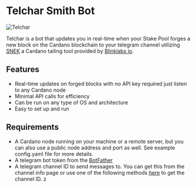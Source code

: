 # Telchar Smith Bot 

![Telchar](https://tolkiengateway.net/w/images/c/c8/Donato_Giancola_-_Telchar_forging_Narsil.jpg)

Telchar is a bot that updates you in real-time when your Stake Pool forges a new block on the Cardano blockchain to your telegram channel utilizing [SNEK](https://github.com/blinklabs-io/snek) a Cardano tailing tool provided by [Blinklabs io](https://github.com/blinklabs-io).

## Features
- Real-time updates on forged blocks with no API key required just listen to any Cardano node
- Minimal API calls for efficiency
- Can be run on any type of OS and architecture
- Easy to set up and run

## Requirements
- A Cardano node running on your machine or a remote server, but you can also use a public node address and port as well. See example config.yaml file for more details.
- A telegram bot token from the [BotFather](https://core.telegram.org/bots#6-botfather)
- A telegram channel ID to send messages to. You can get this from the channel info page or use one of the following methods [here](https://gist.github.com/mraaroncruz/e76d19f7d61d59419002db54030ebe35?permalink_comment_id=4877872) to get the channel ID.
z 